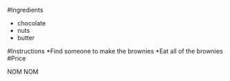#Ingredients
* chocolate 
* nuts
* butter

#Instructions
*Find someone to make the brownies
*Eat all of the brownies
#Price

NOM NOM
